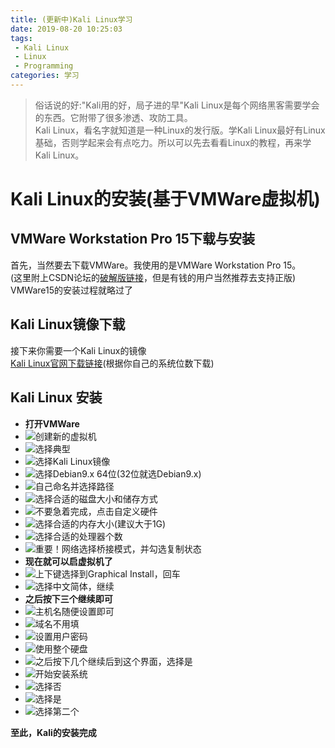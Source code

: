 ```yaml
---
title: (更新中)Kali Linux学习
date: 2019-08-20 10:25:03
tags: 
 - Kali Linux
 - Linux
 - Programming
categories: 学习
---
```



<head>
    <script src="https://use.fontawesome.com/9c273aaf8d.js"></script>
</head> 

> <i class="fa fa-quote-left fa-3x fa-pull-left"></i>俗话说的好:"Kali用的好，局子进的早"Kali Linux是每个网络黑客需要学会的东西。它附带了很多渗透、攻防工具。  
> Kali Linux，看名字就知道是一种Linux的发行版。学Kali Linux最好有Linux基础，否则学起来会有点吃力。所以可以先去看看Linux的教程，再来学Kali Linux。
<!--more-->

Kali Linux的安装(基于VMWare虚拟机)
===

VMWare Workstation Pro 15下载与安装
---

首先，当然要去下载VMWare。我使用的是VMWare Workstation Pro 15。  
(这里附上CSDN论坛的[破解版链接](https://blog.csdn.net/felix__h/article/details/82853501)，但是有钱的用户当然推荐去支持正版)  
VMWare15的安装过程就略过了

Kali Linux镜像下载
---
接下来你需要一个Kali Linux的镜像  
[Kali Linux官网下载链接](https://www.kali.org/downloads/)(根据你自己的系统位数下载)

Kali Linux 安装
---
- **打开VMWare**
- ![创建新的虚拟机](https://s2.ax1x.com/2019/08/20/mGi3pd.png)
- ![选择典型](https://s2.ax1x.com/2019/08/20/mGi27T.png)
- ![选择Kali Linux镜像](https://s2.ax1x.com/2019/08/20/mGiz3d.png)
- ![选择Debian9.x 64位(32位就选Debian9.x)](https://s2.ax1x.com/2019/08/20/mGFwb6.png)
- ![自己命名并选择路径](https://s2.ax1x.com/2019/08/20/mGFgxA.png)
- ![选择合适的磁盘大小和储存方式](https://s2.ax1x.com/2019/08/20/mGFTPg.png)
- ![不要急着完成，点击自定义硬件](https://s2.ax1x.com/2019/08/20/mGFxaT.png)
- ![选择合适的内存大小(建议大于1G)](https://s2.ax1x.com/2019/08/20/mGkAqx.png)
- ![选择合适的处理器个数](https://s2.ax1x.com/2019/08/20/mGkNFS.png)
- ![重要！网络选择桥接模式，并勾选复制状态](https://s2.ax1x.com/2019/08/20/mGkfSJ.png)
- **现在就可以启虚拟机了**
- ![上下键选择到Graphical Install，回车](https://s2.ax1x.com/2019/08/20/mGAElj.png)
- ![选择中文简体，继续](https://s2.ax1x.com/2019/08/20/mGAwtO.png)
- **之后按下三个继续即可**
- ![主机名随便设置即可](https://s2.ax1x.com/2019/08/20/mGAcnI.png)
- ![域名不用填](https://s2.ax1x.com/2019/08/20/mGA59g.png)
- ![设置用户密码](https://s2.ax1x.com/2019/08/20/mGAOEV.png)
- ![使用整个硬盘](https://s2.ax1x.com/2019/08/20/mGEQbt.png)
- ![之后按下几个继续后到这个界面，选择是](https://s2.ax1x.com/2019/08/20/mGEfq1.png)
- ![开始安装系统](https://s2.ax1x.com/2019/08/20/mGVfSg.png)
- ![选择否](https://s2.ax1x.com/2019/08/20/mGmGes.png)
- ![选择是](https://s2.ax1x.com/2019/08/20/mGukVA.png)
- ![选择第二个](https://s2.ax1x.com/2019/08/20/mGuQbj.png)

**至此，Kali的安装完成**
